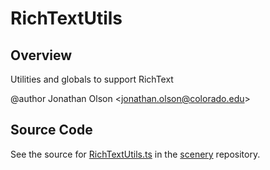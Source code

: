 # RichTextUtils

## Overview

Utilities and globals to support RichText

@author Jonathan Olson &lt;jonathan.olson@colorado.edu&gt;



## Source Code

See the source for [RichTextUtils.ts](https://github.com/phetsims/scenery/blob/main/js/util/rich-text/RichTextUtils.ts) in the [scenery](https://github.com/phetsims/scenery) repository.
